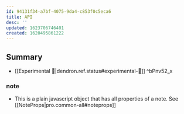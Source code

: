 ```yaml
---
id: 94131f34-a7bf-4075-9da4-c853f0c5eca6
title: API
desc: ''
updated: 1623706746401
created: 1620495861222
---
```


## Summary
- [[Experimental 🧪|dendron.ref.status#experimental-🧪]] ^bPnv52_x

### note
- This is a plain javascript object that has all properties of a note. See [[NoteProps|pro.common-all#noteprops]]
